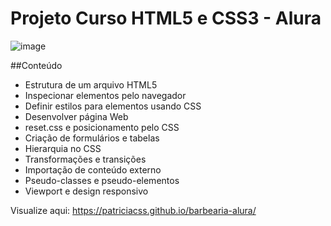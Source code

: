 # Projeto Curso HTML5 e CSS3 - Alura
![image](https://user-images.githubusercontent.com/104372195/171314720-8119ec53-bf0e-4977-be61-ca1667ccaf92.png)

##Conteúdo
- Estrutura de um arquivo HTML5
- Inspecionar elementos pelo navegador
- Definir estilos para elementos usando CSS
- Desenvolver página Web
- reset.css e posicionamento pelo CSS
- Criação de formulários e tabelas
- Hierarquia no CSS
- Transformações e transições
- Importação de conteúdo externo
- Pseudo-classes e pseudo-elementos
-  Viewport e design responsivo

Visualize aqui: https://patriciacss.github.io/barbearia-alura/
